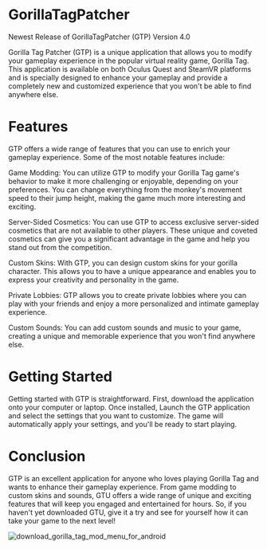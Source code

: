 # GorillaTagPatcher
Newest Release of GorillaTagPatcher (GTP) Version 4.0

Gorilla Tag Patcher (GTP) is a unique application that allows you to modify your gameplay experience in the popular virtual reality game, Gorilla Tag. This application is available on both Oculus Quest and SteamVR platforms and is specially designed to enhance your gameplay and provide a completely new and customized experience that you won't be able to find anywhere else.



# Features
GTP offers a wide range of features that you can use to enrich your gameplay experience. Some of the most notable features include:

Game Modding: You can utilize GTP to modify your Gorilla Tag game's behavior to make it more challenging or enjoyable, depending on your preferences. You can change everything from the monkey's movement speed to their jump height, making the game much more interesting and exciting.

Server-Sided Cosmetics: You can use GTP to access exclusive server-sided cosmetics that are not available to other players. These unique and coveted cosmetics can give you a significant advantage in the game and help you stand out from the competition.

Custom Skins: With GTP, you can design custom skins for your gorilla character. This allows you to have a unique appearance and enables you to express your creativity and personality in the game.

Private Lobbies: GTP allows you to create private lobbies where you can play with your friends and enjoy a more personalized and intimate gameplay experience.

Custom Sounds: You can add custom sounds and music to your game, creating a unique and memorable experience that you won't find anywhere else.

# Getting Started

Getting started with GTP is straightforward. First, download the application onto your computer or laptop. Once installed, Launch the GTP application and select the settings that you want to customize. The game will automatically apply your settings, and you'll be ready to start playing.

# Conclusion

GTP is an excellent application for anyone who loves playing Gorilla Tag and wants to enhance their gameplay experience. From game modding to custom skins and sounds, GTU offers a wide range of unique and exciting features that will keep you engaged and entertained for hours. So, if you haven't yet downloaded GTU, give it a try and see for yourself how it can take your game to the next level!

![download_gorilla_tag_mod_menu_for_android](https://github.com/telegramdevelopers/GorillaTag/assets/168844666/ac13ce62-a56f-4585-8cf0-fecb4af3411f)


